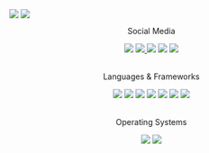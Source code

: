 <a href="https://github.com/omerhuseyingul"><img align="center" src="https://github-readme-stats.vercel.app/api?username=omerhuseyingul&show_icons=true&bg_color=0d1117&text_color=bdc3c7&title_color=f1c40f&icon_color=f1c40f&hide_border=true" /></a>
<a href="https://github.com/omerhuseyingul"><img align="center" src="https://github-readme-stats.vercel.app/api/top-langs/?username=omerhuseyingul&bg_color=0d1117&text_color=bdc3c7&title_color=f1c40f&hide_border=true&layout=compact&langs_count=10" /></a>

<div align='center' textalign='center'>
<p>Social Media</p>
<a href="https://www.instagram.com/omergul.cs/"><img src="https://img.shields.io/badge/Instagram-E4405F?style=for-the-badge&logo=instagram&logoColor=white"></a>
<a href="https://stackoverflow.com/users/15302000/laweis/"><img src="https://img.shields.io/badge/Stack_Overflow-FE7A16?style=for-the-badge&logo=stack-overflow&logoColor=white"</a>
<a href="https://leetcode.com/omerhuseyingul/"><img src="https://img.shields.io/badge/-LeetCode-FFA116?style=for-the-badge&logo=LeetCode&logoColor=black"></a>
<a href="https://hackerrank.com/omerhuseyingul/"><img src="https://img.shields.io/badge/-Hackerrank-2EC866?style=for-the-badge&logo=HackerRank&logoColor=white"></a>
<a href="https://twitter.com/omerhuseyingul/"><img src="https://img.shields.io/badge/Twitter-1DA1F2?style=for-the-badge&logo=twitter&logoColor=white"></a>
</div>

<div align='center' textalign='center'>
<br><p>Languages & Frameworks</p>
<img src="https://img.shields.io/badge/Python-FFD43B?style=for-the-badge&logo=python&logoColor=darkgreen">
<img src="https://img.shields.io/badge/HTML5-E34F26?style=for-the-badge&logo=html5&logoColor=white">
<img src="https://img.shields.io/badge/CSS3-1572B6?style=for-the-badge&logo=css3&logoColor=white">
<img src="https://img.shields.io/badge/JavaScript-F7DF1E?style=for-the-badge&logo=javascript&logoColor=black">
<img src="https://img.shields.io/badge/C%23-239120?style=for-the-badge&logo=c-sharp&logoColor=white">
<img src="https://img.shields.io/badge/Bootstrap-563D7C?style=for-the-badge&logo=bootstrap&logoColor=white">
<img src="https://img.shields.io/badge/.NET-512BD4?style=for-the-badge&logo=dotnet&logoColor=white">
</div>

<div align='center' textalign='center'>
<br><p>Operating Systems</p>
<img src="https://img.shields.io/badge/Ubuntu-E95420?style=for-the-badge&logo=ubuntu&logoColor=white">
<img src="https://img.shields.io/badge/Kali_Linux-557C94?style=for-the-badge&logo=kali-linux&logoColor=white">
</div>


 
</p>



